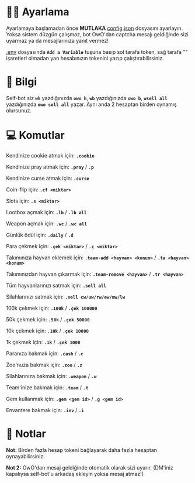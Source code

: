 # 👨‍💻 Ayarlama
Ayarlamaya başlamadan önce **MUTLAKA** [config.json](https://glitch.com/edit/#!/resolute-crawling-beet?path=config.json) dosyasını ayarlayın. Yoksa sistem düzgün çalışmaz, bot OwO'dan captcha mesajı geldiğinde sizi uyarmaz ya da mesajlarınıza yanıt vermez!

[.env](https://glitch.com/edit/#!/resolute-crawling-beet?path=.env) dosyasında **`Add a Variable`** tuşuna basıp sol tarafa token, sağ tarafa "" işaretleri olmadan yan hesabınızın tokenini yazıp çalıştırabilirsiniz.


# 🧠 Bilgi
Self-bot siz **`wh`** yazdığınızda **`owo h`**, **`wb`** yazdığınızda **`owo b`**, **`wsell all`** yazdığınızda **`owo sell all`** yazar. Aynı anda 2 hesaptan birden oynamış olursunuz.


# 💻 Komutlar
Kendinize cookie atmak için: **`.cookie`**

Kendinize pray atmak için: **`.pray`** / **`.p`**

Kendinize curse atmak için: **`.curse`**

Coin-flip için: **`.cf <miktar>`**
  
Slots için: **`.s <miktar>`**

Lootbox açmak için: **`.lb`** / **`.lb all`**

Weapon açmak için: **`.wc`** / **`.wc all`**
  
Günlük ödül için: **`.daily`** / **`.d`**
  
Para çekmek için: **`.çek <miktar>`** / **`.ç <miktar>`**

Takımınıza hayvan eklemek için: **`.team-add <hayvan> <konum>`** / **`.ta <hayvan> <konum>`**

Takımınızdan hayvan çıkarmak için: **`.team-remove <hayvan>`** / **`.tr <hayvan>`**

Tüm hayvanlarınızı satmak için: **`.sell all`**

Silahlarınızı satmak için: **`.sell cw/uw/rw/ew/mw/lw`**
  
100k çekmek için: **`.100k`** / **`.çek 100000`**
  
50k çekmek için: **`.50k`** / **`.çek 50000`**
  
10k çekmek için: **`.10k`** / **`.çek 10000`**
  
1k çekmek için: **`.1k`** / **`.çek 1000`**
  
Paranıza bakmak için: **`.cash`** / **`.c`**

Zoo'nuza bakmak için: **`.zoo`** / **`.z`**

Silahlarınıza bakmak için: **`.weapon`** / **`.w`**

Team'inize bakmak için: **`.team`** / **`.t`**
  
Gem kullanmak için: **`.gem <gem id>`** / **`.g <gem id>`**
  
Envantere bakmak için: **`.inv`** / **`.i`**


# 🎈 Notlar
**Not:** Birden fazla hesap tokeni bağlayarak daha fazla hesaptan oynayabilirsiniz.

**Not 2:** OwO'dan mesaj geldiğinde otomatik olarak sizi uyarır. (DM'iniz kapalıysa self-bot'u arkadaş ekleyin yoksa mesaj atmaz!)
